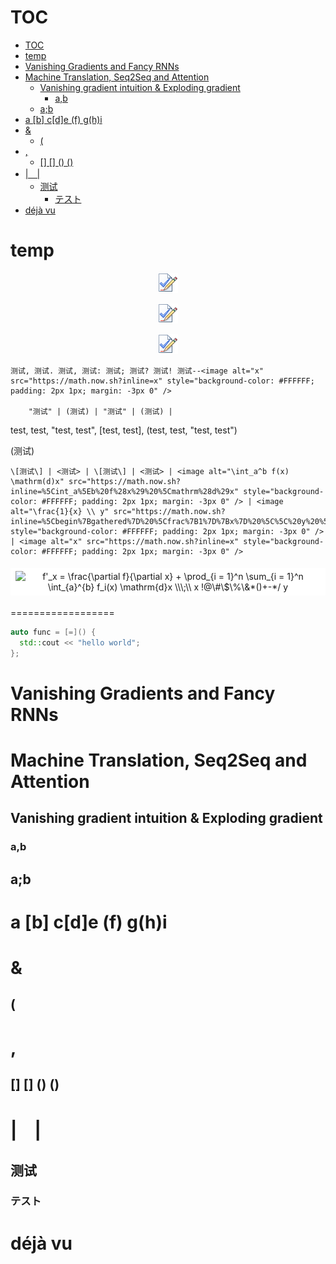 # TOC

- [TOC](#toc)
- [temp](#temp)
- [Vanishing Gradients and Fancy RNNs](#vanishing-gradients-and-fancy-rnns)
- [Machine Translation, Seq2Seq and Attention](#machine-translation-seq2seq-and-attention)
  - [Vanishing gradient intuition & Exploding gradient](#vanishing-gradient-intuition--exploding-gradient)
    - [a,b](#ab)
  - [a;b](#ab-1)
- [a \[b\] c\[d\]e (f) g(h)i](#a-b-cde-f-ghi)
- [&](#)
  - [(](#-1)
- [,](#-2)
  - [\[\] \[\] () ()](#---)
- [|　|](#　)
  - [测试](#测试)
    - [テスト](#テスト)
- [déjà vu](#déjà-vu)

# temp

<p align="center"><img src="./temp.png" alt="test image1" /></p>

<p align="center"><img src="./temp.png" alt="test image2" /></p>

<p align="center"><img src="./temp.png" alt="test image3" /></p>

    测试, 测试. 测试, 测试: 测试; 测试? 测试! 测试--<image alt="x" src="https://math.now.sh?inline=x" style="background-color: #FFFFFF; padding: 2px 1px; margin: -3px 0" />

        "测试" | (测试) | "测试" | (测试) |

test, test, "test, test", \[test, test\], (test, test, "test, test")

(测试)

    \[测试\] | <测试> | \[测试\] | <测试> | <image alt="\int_a^b f(x) \mathrm(d)x" src="https://math.now.sh?inline=%5Cint_a%5Eb%20f%28x%29%20%5Cmathrm%28d%29x" style="background-color: #FFFFFF; padding: 2px 1px; margin: -3px 0" /> | <image alt="\frac{1}{x} \\ y" src="https://math.now.sh?inline=%5Cbegin%7Bgathered%7D%20%5Cfrac%7B1%7D%7Bx%7D%20%5C%5C%20y%20%5Cend%7Bgathered%7D" style="background-color: #FFFFFF; padding: 2px 1px; margin: -3px 0" /> | <image alt="x" src="https://math.now.sh?inline=x" style="background-color: #FFFFFF; padding: 2px 1px; margin: -3px 0" />

<div align="center"><image alt="f'_x = \frac{\partial f}{\partial x} + \prod_{i = 1}^n \sum_{i = 1}^n \int_{a}^{b} f_i(x) \mathrm{d}x \\\;\\ x !@\#\$\%\&*()+-*/ y" src="https://math.now.sh?from=%5Clarge%20%5Cbegin%7Bgathered%7D%20f%27_x%20%3D%20%5Cfrac%7B%5Cpartial%20f%7D%7B%5Cpartial%20x%7D%20%2B%20%5Cprod_%7Bi%20%3D%201%7D%5En%20%5Csum_%7Bi%20%3D%201%7D%5En%20%5Cint_%7Ba%7D%5E%7Bb%7D%20f_i%28x%29%20%5Cmathrm%7Bd%7Dx%20%5C%5C%5C%3B%5C%5C%20x%20%21%40%5C%23%5C%24%5C%25%5C%26%2A%28%29%2B-%2A/%20y%20%5Cend%7Bgathered%7D" style="background-color: #FFFFFF; padding: 5px 8px; margin: 5px 0" /></div>

==================

```c++
auto func = [=]() {
  std::cout << "hello world";
};
```

# Vanishing Gradients and Fancy RNNs
# Machine Translation, Seq2Seq and Attention
## Vanishing gradient intuition & Exploding gradient
### a,b
## a;b
# a \[b\] c[d]e (f) g(h)i
# &
## (
# ,
## \[\] [] () ()
# |　|
## 测试
### テスト
# déjà vu
